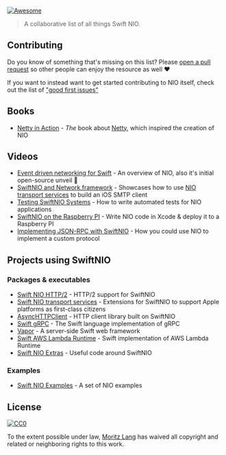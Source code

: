 [![Awesome](https://cdn.rawgit.com/sindresorhus/awesome/d7305f38d29fed78fa85652e3a63e154dd8e8829/media/badge.svg)](https://github.com/sindresorhus/awesome)

> A collaborative list of all things Swift NIO.

## Contributing

Do you know of something that's missing on this list? Please [open a pull request](https://github.com/slashmo/awesome-swift-nio/pulls) so other people can enjoy the resource as well :heart:

If you want to instead want to get started contributing to NIO itself, check out the list of ["good first issues"](https://github.com/apple/swift-nio/labels/good%20first%20issue)

## Books

- [Netty in Action](https://www.manning.com/books/netty-in-action) - *The* book about [Netty](https://github.com/netty/netty), which inspired the creation of NIO

## Videos

- [Event driven networking for Swift](https://youtu.be/QJ3WG9kRLMo) - An overview of NIO, also it's initial open-source unveil :tada:
- [SwiftNIO and Network.framework](https://youtu.be/M9kEtkhEjQ8) - Showcases how to use [NIO transport services](https://github.com/apple/swift-nio-transport-services) to build an iOS SMTP client
- [Testing SwiftNIO Systems](https://youtu.be/EVhliQJuFP0) - How to write automated tests for NIO applications
- [SwiftNIO on the Raspberry PI](https://youtu.be/FPGf652O90Y) - Write NIO code in Xcode & deploy it to a Raspberry PI
- [Implementing JSON-RPC with SwiftNIO](https://youtu.be/Rlhlc6NaO4w) - How you could use NIO to implement a custom protocol

## Projects using SwiftNIO

### Packages & executables

- [Swift NIO HTTP/2](https://github.com/apple/swift-nio-http2) - HTTP/2 support for SwiftNIO
- [Swift NIO transport services](https://github.com/apple/swift-nio-transport-services) - Extensions for SwiftNIO to support Apple platforms as first-class citizens
- [AsyncHTTPClient](https://github.com/swift-server/async-http-client) - HTTP client library built on SwiftNIO
- [Swift gRPC](https://github.com/grpc/grpc-swift) - The Swift language implementation of gRPC
- [Vapor](https://github.com/vapor/vapor) - A server-side Swift web framework
- [Swift AWS Lambda Runtime](https://github.com/swift-server/swift-aws-lambda-runtime) - Swift implementation of AWS Lambda Runtime
- [Swift NIO Extras](https://github.com/apple/swift-nio-extras) - Useful code around SwiftNIO

### Examples

- [Swift NIO Examples](https://github.com/apple/swift-nio-examples) - A set of NIO examples

## License

[![CC0](https://i.creativecommons.org/p/zero/1.0/88x31.png)](https://creativecommons.org/publicdomain/zero/1.0/)

To the extent possible under law, [Moritz Lang](https://twitter.com/slashmodev) has waived all copyright and related or neighboring rights to this work.

